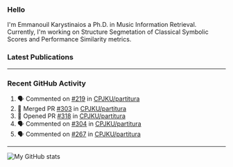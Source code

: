 ### Hello

I'm Emmanouil Karystinaios a Ph.D. in Music Information Retrieval.
Currently, I'm working on Structure Segmetation of Classical Symbolic Scores and Performance Similarity metrics.


### Latest Publications

<!-- BLOG-POST-LIST:START -->
<!-- BLOG-POST-LIST:END -->

---

### Recent GitHub Activity
  
<!--START_SECTION:activity-->
1. 🗣 Commented on [#219](https://github.com/CPJKU/partitura/issues/219#issuecomment-1731483607) in [CPJKU/partitura](https://github.com/CPJKU/partitura)
2. 🎉 Merged PR [#303](https://github.com/CPJKU/partitura/pull/303) in [CPJKU/partitura](https://github.com/CPJKU/partitura)
3. 💪 Opened PR [#318](https://github.com/CPJKU/partitura/pull/318) in [CPJKU/partitura](https://github.com/CPJKU/partitura)
4. 🗣 Commented on [#304](https://github.com/CPJKU/partitura/issues/304#issuecomment-1729286621) in [CPJKU/partitura](https://github.com/CPJKU/partitura)
5. 🗣 Commented on [#267](https://github.com/CPJKU/partitura/issues/267#issuecomment-1729230300) in [CPJKU/partitura](https://github.com/CPJKU/partitura)
<!--END_SECTION:activity-->

---

![My GitHub stats](https://github-readme-stats.vercel.app/api?username=manoskary&show_icons=true&theme=radical)


<!--
**manoskary/manoskary** is a ✨ _special_ ✨ repository because its `README.md` (this file) appears on your GitHub profile.

Here are some ideas to get you started:

- 🔭 I’m currently working on ...
- 🌱 I’m currently learning ...
- 👯 I’m looking to collaborate on ...
- 🤔 I’m looking for help with ...
- 💬 Ask me about ...
- 📫 How to reach me: ...
- 😄 Pronouns: ...
- ⚡ Fun fact: ...
-->
